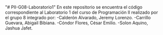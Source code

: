 "# PII-G08-Laboratorio1" 
En este repositorio se encuentra el código correspondiente al Laboratorio 1 del curso de Programación II realizado por el grupo 8 integrado por:
-Calderón Alvarado, Jeremy Lorenzo.
-Carrillo Guevara, Abigail Bibiana.
-Cóndor Flores, César Emilio.
-Solon Aquino, Jashua Jafet.
